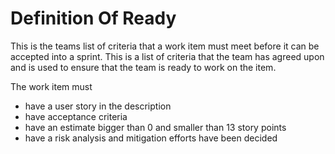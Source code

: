 # Definition Of Ready
This is the teams list of criteria that a work item must meet 
before it can be accepted into a sprint. This is a list of criteria 
that the team has agreed upon and is used to ensure that the team is 
ready to work on the item.

The work item must 
* have a user story in the description
* have acceptance criteria
* have an estimate bigger than 0 and smaller than 13 story points
* have a risk analysis and mitigation efforts have been decided
